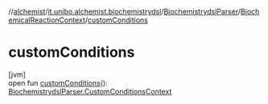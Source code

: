 //[alchemist](../../../../index.md)/[it.unibo.alchemist.biochemistrydsl](../../index.md)/[BiochemistrydslParser](../index.md)/[BiochemicalReactionContext](index.md)/[customConditions](custom-conditions.md)

# customConditions

[jvm]\
open fun [customConditions](custom-conditions.md)(): [BiochemistrydslParser.CustomConditionsContext](../-custom-conditions-context/index.md)
